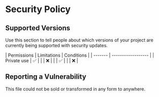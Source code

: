# Security Policy

## Supported Versions

Use this section to tell people about which versions of your project are
currently being supported with security updates.

| Permissions | Limitations | Conditions |
| ------- | ------------------ |
| Private use | :white_check_mark: |
|   | :x:                |
|   | :white_check_mark: |
| | :x:                |

## Reporting a Vulnerability

This file could not be sold or transformed in any form to anywhere. 

